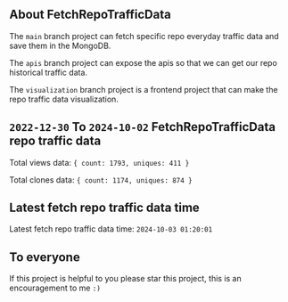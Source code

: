 ## About FetchRepoTrafficData

The `main` branch project can fetch specific repo everyday traffic data and save them in the MongoDB.

The `apis` branch project can expose the apis so that we can get our repo historical traffic data.

The `visualization` branch project is a frontend project that can make the repo traffic data visualization.

## `2022-12-30` To `2024-10-02` FetchRepoTrafficData repo traffic data

Total views data: `{ count: 1793, uniques: 411 }`

Total clones data: `{ count: 1174, uniques: 874 }`

## Latest fetch repo traffic data time

Latest fetch repo traffic data time: `2024-10-03 01:20:01`

## To everyone

If this project is helpful to you please star this project, this is an encouragement to me `:)`



